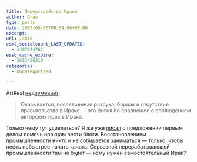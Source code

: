 ```yaml
---
title: Переустройство Ирака
author: Gray
type: posts
date: 2003-05-06T08:54:06+00:00
excerpt:
url: /3015
esml_socialcount_LAST_UPDATED:
  - 1497044762
essb_cache_expire:
  - 1615426210
categories:
  - Uncategorized

---
```








ArtReal <a href="http://artreal.exler.ru/readme/06.05.2003/1/comments" target="_blank">недоумевает</a>:

> Оказывается, послевоенная разруха, бардак и отсутствие правительства в Ираке &#8212; это фигня по сравнению с соблюдением авторских прав в Ираке.

Только чему тут удивляться? Я же уже <a href="http://www.searchengines.ru/blog/archives/000650.html" target="_blank">писал</a> о предложении первым делом помочь иракцам вести блоги. Восстановлением промышленности никто и не собирается заниматься &#8212; только, чтобы нефть побыстрее начать качать. Серьезной перерабатывающей промышленности там не будет &#8212; кому нужен самостоятельный Ирак?